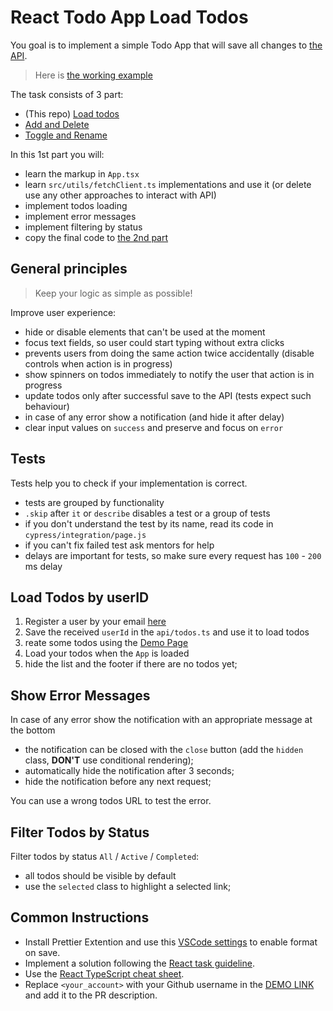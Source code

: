 # React Todo App Load Todos

You goal is to implement a simple Todo App that will save all changes to [the API](https://mate-academy.github.io/fe-students-api/).

> Here is [the working example](https://mate-academy.github.io/react_todo-app-with-api/)

The task consists of 3 part:
- (This repo) [Load todos](https://github.com/mate-academy/react_todo-app-loading-todos)
- [Add and Delete](https://github.com/mate-academy/react_todo-app-add-and-delete)
- [Toggle and Rename](https://github.com/mate-academy/react_todo-app-with-api)

In this 1st part you will:

- learn the markup in `App.tsx`
- learn `src/utils/fetchClient.ts` implementations and use it (or delete use any other approaches to interact with API)
- implement todos loading
- implement error messages
- implement filtering by status
- copy the final code to [the 2nd part](https://github.com/mate-academy/react_todo-app-add-and-delete)

## General principles

> Keep your logic as simple as possible!

Improve user experience:
- hide or disable elements that can't be used at the moment
- focus text fields, so user could start typing without extra clicks
- prevents users from doing the same action twice accidentally (disable controls when action is in progress)
- show spinners on todos immediately to notify the user that action is in progress
- update todos only after successful save to the API (tests expect such behaviour)
- in case of any error show a notification (and hide it after delay)
- clear input values on `success` and preserve and focus on `error`

## Tests

Tests help you to check if your implementation is correct.

- tests are grouped by functionality
- `.skip` after `it` or `describe` disables a test or a group of tests
- if you don't understand the test by its name, read its code in `cypress/integration/page.js`
- if you can't fix failed test ask mentors for help
- delays are important for tests, so make sure every request has `100` - `200` ms delay

## Load Todos by userID

1. Register a user by your email [here](https://mate-academy.github.io/react_student-registration/)
1. Save the received `userId` in the `api/todos.ts` and use it to load todos
1. reate some todos using the [Demo Page](https://mate-academy.github.io/react_todo-app-with-api/)
1. Load your todos when the `App` is loaded
1. hide the list and the footer if there are no todos yet;

## Show Error Messages

In case of any error show the notification with an appropriate message at the bottom

- the notification can be closed with the `close` button (add the `hidden` class, **DON'T** use conditional rendering);
- automatically hide the notification after 3 seconds;
- hide the notification before any next request;

You can use a wrong todos URL to test the error.

## Filter Todos by Status

Filter todos by status `All` / `Active` / `Completed`:

- all todos should be visible by default
- use the `selected` class to highlight a selected link;

## Common Instructions
- Install Prettier Extention and use this [VSCode settings](https://mate-academy.github.io/fe-program/tools/vscode/settings.json) to enable format on save.
- Implement a solution following the [React task guideline](https://github.com/mate-academy/react_task-guideline#react-tasks-guideline).
- Use the [React TypeScript cheat sheet](https://mate-academy.github.io/fe-program/js/extra/react-typescript).
- Replace `<your_account>` with your Github username in the [DEMO LINK](https://anastasia1383.github.io/react_todo-app-loading-todos/) and add it to the PR description.
